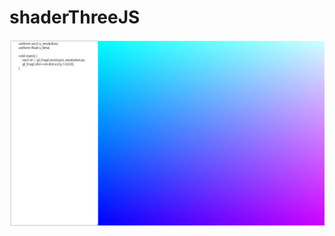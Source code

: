 # shaderThreeJS
![Gallery Preview](https://github.com/lucksufe/shaderThreeJS/blob/master/res/demo.jpg)
